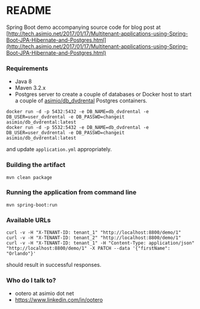 # README #

Spring Boot demo accompanying source code for blog post at [http://tech.asimio.net/2017/01/17/Multitenant-applications-using-Spring-Boot-JPA-Hibernate-and-Postgres.html](http://tech.asimio.net/2017/01/17/Multitenant-applications-using-Spring-Boot-JPA-Hibernate-and-Postgres.html)

### Requirements ###

* Java 8
* Maven 3.2.x
* Postgres server to create a couple of databases or Docker host to start a couple of [asimio/db_dvdrental](https://hub.docker.com/r/asimio/db_dvdrental/) Postgres containers.

```
docker run -d -p 5432:5432 -e DB_NAME=db_dvdrental -e DB_USER=user_dvdrental -e DB_PASSWD=changeit asimio/db_dvdrental:latest
docker run -d -p 5532:5432 -e DB_NAME=db_dvdrental -e DB_USER=user_dvdrental -e DB_PASSWD=changeit asimio/db_dvdrental:latest
```

and update `application.yml` appropriately.

### Building the artifact ###

```
mvn clean package
```

### Running the application from command line ###

```
mvn spring-boot:run
```

### Available URLs

```
curl -v -H "X-TENANT-ID: tenant_1" "http://localhost:8800/demo/1"
curl -v -H "X-TENANT-ID: tenant_2" "http://localhost:8800/demo/1"
curl -v -H "X-TENANT-ID: tenant_1" -H "Content-Type: application/json" "http://localhost:8800/demo/1" -X PATCH --data '{"firstName": "Orlando"}'
```
should result in successful responses.

### Who do I talk to? ###

* ootero at asimio dot net
* https://www.linkedin.com/in/ootero